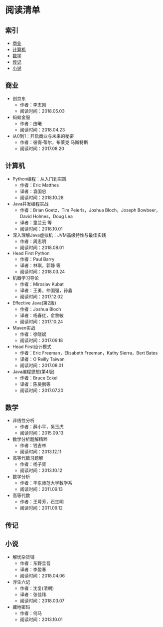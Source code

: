 # 阅读清单

## 索引

- [商业](#商业)
- [计算机](#计算机)
- [数学](#数学)
- [传记](#传记)
- [小说](#小说)



## 商业


- 创京东
  - 作者：李志刚
  - 阅读时间：2018.05.03
- 蚂蚁金服
  - 作者：由曦
  - 阅读时间：2018.04.23
- 从0到1：开启商业与未来的秘密
  - 作者：彼得·蒂尔，布莱克·马斯特斯
  - 阅读时间：2017.08.20




## 计算机

- Python编程：从入门到实践
  - 作者：Eric Matthes
  - 译者：袁国忠
  - 阅读时间：2018.10.28
- Java并发编程实战
  - 作者：Brian Goetz，Tim Peierls，Joshua Bloch，Joseph Bowbeer，David Holmes，Doug Lea
  - 译者：童兰云 等
  - 阅读时间：2018.10.01 
- 深入理解Java虚拟机：JVM高级特性与最佳实践
  - 作者：周志明
  - 阅读时间：2018.08.01
- Head First Python
  - 作者：Paul Barry
  - 译者：林琪，郭静 等
  - 阅读时间：2018.03.24
- 机器学习导论
  - 作者：Miroslav Kubat
  - 译者：王勇，仲国强，孙鑫
  - 阅读时间：2017.12.02
- Effective Java(第2版)
  - 作者：Joshua Bloch
  - 译者：杨春红，俞黎敏
  - 阅读时间：2017.10.24 
- Maven实战
  - 作者：徐晓斌
  - 阅读时间：2017.09.18
- Head First设计模式
  - 作者：Eric Freeman，Elisabeth Freeman，Kathy Sierra，Bert Bates
  - 译者：O'Reilly Taiwan
  - 阅读时间：2017.08.01
- Java编程思想(第4版)
  - 作者：Bruce Eckel
  - 译者：陈昊鹏等
  - 阅读时间：2017.07.20

## 数学

- 非线性分析
  - 作者：薛小平，吴玉虎
  - 阅读时间：2015.09.13
- 数学分析题解精粹
  - 作者：钱吉林
  - 阅读时间：2013.12.11
- 高等代数习题解
  - 作者：杨子胥
  - 阅读时间：2013.10.12
- 数学分析
  - 作者：华东师范大学数学系
  - 阅读时间：2011.09.13
- 高等代数
  - 作者：王萼芳，石生明
  - 阅读时间：2011.09.12

## 传记



## 小说

- 解忧杂货铺
  - 作者：东野圭吾
  - 译者：李盈春
  - 阅读时间：2018.04.06
- 浮生六记
  - 作者：沈复(清朝)
  - 译者：张佳玮
  - 阅读时间：2018.03.07
- 藏地密码
  - 作者：何马
  - 阅读时间：2013.10.01




